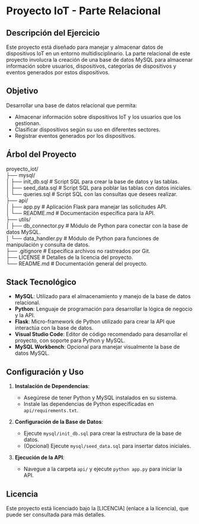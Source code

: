 # Proyecto IoT - Parte Relacional

## Descripción del Ejercicio

Este proyecto está diseñado para manejar y almacenar datos de dispositivos IoT en un entorno multidisciplinario. La parte relacional de este proyecto involucra la creación de una base de datos MySQL para almacenar información sobre usuarios, dispositivos, categorías de dispositivos y eventos generados por estos dispositivos. 

## Objetivo

Desarrollar una base de datos relacional que permita:
- Almacenar información sobre dispositivos IoT y los usuarios que los gestionan.
- Clasificar dispositivos según su uso en diferentes sectores.
- Registrar eventos generados por los dispositivos.

## Árbol del Proyecto  

proyecto_iot/  
├── mysql/  
│ ├── init_db.sql # Script SQL para crear la base de datos y las tablas.  
│ ├── seed_data.sql # Script SQL para poblar las tablas con datos iniciales.  
│ └── queries.sql # Script SQL con las consultas que desees realizar.  
├── api/  
│ ├── app.py # Aplicación Flask para manejar las solicitudes API.  
│ └── README.md # Documentación específica para la API.  
├── utils/  
│ ├── db_connector.py # Módulo de Python para conectar con la base de datos MySQL.  
│ └── data_handler.py # Módulo de Python para funciones de manipulación y consulta de datos.  
├── .gitignore # Especifica archivos no rastreados por Git.  
├── LICENSE # Detalles de la licencia del proyecto.  
└── README.md # Documentación general del proyecto.  

## Stack Tecnológico

- **MySQL**: Utilizado para el almacenamiento y manejo de la base de datos relacional.
- **Python**: Lenguaje de programación para desarrollar la lógica de negocio y la API.
- **Flask**: Micro-framework de Python utilizado para crear la API que interactúa con la base de datos.
- **Visual Studio Code**: Editor de código recomendado para desarrollar el proyecto, con soporte para Python y MySQL.
- **MySQL Workbench**: Opcional para manejar visualmente la base de datos MySQL.

## Configuración y Uso

1. **Instalación de Dependencias**:
   - Asegúrese de tener Python y MySQL instalados en su sistema.
   - Instale las dependencias de Python especificadas en `api/requirements.txt`.

2. **Configuración de la Base de Datos**:
   - Ejecute `mysql/init_db.sql` para crear la estructura de la base de datos.
   - (Opcional) Ejecute `mysql/seed_data.sql` para insertar datos iniciales.

3. **Ejecución de la API**:
   - Navegue a la carpeta `api/` y ejecute `python app.py` para iniciar la API.

## Licencia

Este proyecto está licenciado bajo la [LICENCIA] (enlace a la licencia), que puede ser consultada para más detalles.